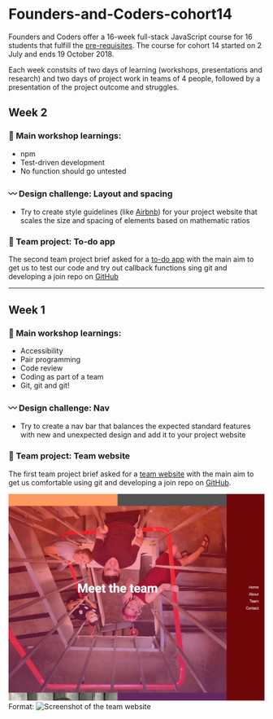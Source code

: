 # Founders-and-Coders-cohort14 
Founders and Coders offer a 16-week full-stack JavaScript course for 16 students that fulfill the [pre-requisites](https://foundersandcoders.com/apply/prerequisites/). The course for cohort 14 started on 2 July and ends 19 October 2018.

Each week constsits of two days of learning (workshops, presentations and research) and two days of project work in teams of 4 people, followed by a presentation of the project outcome and struggles.

##  Week 2 
### :school_satchel: Main workshop learnings: 
* npm 
* Test-driven development
* No function should go untested

### :wavy_dash: Design challenge: Layout and spacing
* Try to create style guidelines (like [Airbnb](https://airbnb.design/building-a-visual-language/)) for your project website that scales the size and spacing of elements based on mathematic ratios

### :rocket: Team project: To-do app
The second team project brief asked for a [to-do app](https://fac-14.github.io/teamcoolerweek2/) with the main aim to get us to test our code and try out callback functions sing git and developing a join repo on [GitHub](https://github.com/fac-14/teamcoolerweek2)

--- 

## Week 1 
### :school_satchel: Main workshop learnings: 
* Accessibility
* Pair programming 
* Code review 
* Coding as part of a team
* Git, git and git!

### :wavy_dash: Design challenge: Nav
* Try to create a nav bar that balances the expected standard features with new and unexpected design and add it to your project website

### :rocket: Team project: Team website
The first team project brief asked for a [team website](https://fac-14.github.io/teamcoolerweek1/) with the main aim to get us comfortable using git and developing a join repo on [GitHub](https://github.com/fac-14/teamcoolerweek1).

![Team website](https://github.com/njons/Founders-and-Coders-cohort14/blob/master/week1_project_team%20website.png)
Format: ![Screenshot of the team website](https://fac-14.github.io/teamcoolerweek1/)





